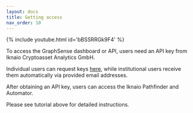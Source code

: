 ```yaml
---
layout: docs
title: Getting access
nav_order: 10
---
```

{% include youtube.html id='bBSSRRGk9F4' %}

To access the GraphSense dashboard or API, users need an API key from Iknaio Cryptoasset Analytics GmbH. 

Individual users can request keys [here](https://www.ikna.io/#packages), while institutional users receive them automatically via provided email addresses.

After obtaining an API key, users can access the Iknaio Pathfinder and Automator.

Please see tutorial above for detailed instructions.


